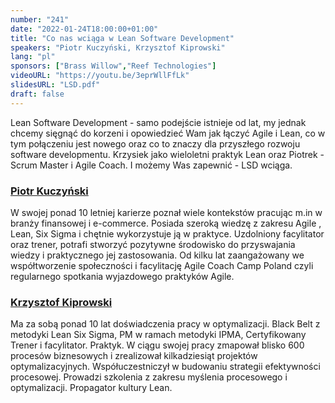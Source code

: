 ```yaml
---
number: "241"
date: "2022-01-24T18:00:00+01:00"
title: "Co nas wciąga w Lean Software Development"
speakers: "Piotr Kuczyński, Krzysztof Kiprowski"
lang: "pl"
sponsors: ["Brass Willow","Reef Technologies"]
videoURL: "https://youtu.be/3eprWllFfLk"
slidesURL: "LSD.pdf"
draft: false
---
```


Lean Software Development - samo podejście istnieje od lat, my jednak chcemy sięgnąć do korzeni i opowiedzieć Wam jak łączyć Agile i Lean, co w tym połączeniu jest nowego oraz co to znaczy dla przyszłego rozwoju software developmentu. Krzysiek jako wieloletni praktyk Lean oraz Piotrek - Scrum Master i Agile Coach. I możemy Was zapewnić - LSD wciąga.

###  <a href="https://www.linkedin.com/in/pkuczynski/">Piotr Kuczyński </a>

W swojej ponad 10 letniej karierze poznał wiele kontekstów pracując m.in w branży finansowej i e-commerce. Posiada szeroką wiedzę z zakresu Agile , Lean, Six Sigma i chętnie wykorzystuje ją w praktyce. Uzdolniony facylitator oraz trener, potrafi stworzyć pozytywne środowisko do przyswajania wiedzy i praktycznego jej zastosowania. Od kilku lat zaangażowany we współtworzenie społeczności i facylitację Agile Coach Camp Poland czyli regularnego spotkania wyjazdowego praktyków Agile.

###  <a href="https://www.linkedin.com/in/krzysztofkiprowski/">Krzysztof Kiprowski</a>

Ma za sobą ponad 10 lat doświadczenia pracy w optymalizacji. Black Belt z metodyki Lean Six Sigma, PM w ramach metodyki IPMA, Certyfikowany Trener i facylitator. Praktyk. W ciągu swojej pracy zmapował blisko 600 procesów biznesowych i zrealizował kilkadziesiąt projektów optymalizacyjnych. Współuczestniczył w budowaniu strategii efektywności procesowej. Prowadzi szkolenia z zakresu myślenia procesowego i optymalizacji. Propagator kultury Lean.
